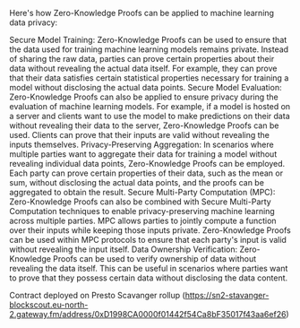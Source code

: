 Here's how Zero-Knowledge Proofs can be applied to machine learning data privacy:

Secure Model Training: Zero-Knowledge Proofs can be used to ensure that the data used for training machine learning models remains private. Instead of sharing the raw data, parties can prove certain properties about their data without revealing the actual data itself. For example, they can prove that their data satisfies certain statistical properties necessary for training a model without disclosing the actual data points.
Secure Model Evaluation: Zero-Knowledge Proofs can also be applied to ensure privacy during the evaluation of machine learning models. For example, if a model is hosted on a server and clients want to use the model to make predictions on their data without revealing their data to the server, Zero-Knowledge Proofs can be used. Clients can prove that their inputs are valid without revealing the inputs themselves.
Privacy-Preserving Aggregation: In scenarios where multiple parties want to aggregate their data for training a model without revealing individual data points, Zero-Knowledge Proofs can be employed. Each party can prove certain properties of their data, such as the mean or sum, without disclosing the actual data points, and the proofs can be aggregated to obtain the result.
Secure Multi-Party Computation (MPC): Zero-Knowledge Proofs can also be combined with Secure Multi-Party Computation techniques to enable privacy-preserving machine learning across multiple parties. MPC allows parties to jointly compute a function over their inputs while keeping those inputs private. Zero-Knowledge Proofs can be used within MPC protocols to ensure that each party's input is valid without revealing the input itself.
Data Ownership Verification: Zero-Knowledge Proofs can be used to verify ownership of data without revealing the data itself. This can be useful in scenarios where parties want to prove that they possess certain data without disclosing the data content.

Contract deployed on Presto Scavanger rollup (https://sn2-stavanger-blockscout.eu-north-2.gateway.fm/address/0xD1998CA0000f01442f54Ca8bF35017f43aa6ef26)
